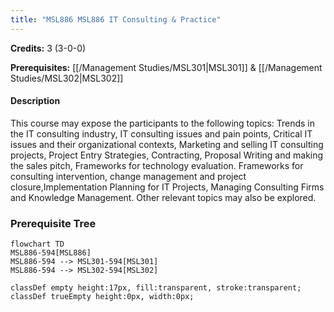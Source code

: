 ```yaml
---
title: "MSL886 MSL886 IT Consulting & Practice"
---
```

**Credits:** 3 (3-0-0)

**Prerequisites:** [[/Management Studies/MSL301|MSL301]] & [[/Management Studies/MSL302|MSL302]]

#### Description
This course may expose the participants to the following topics: Trends in the IT consulting industry, IT consulting issues and pain points, Critical IT issues and their organizational contexts, Marketing and selling IT consulting projects, Project Entry Strategies, Contracting, Proposal Writing and making the sales pitch, Frameworks for technology evaluation. Frameworks for consulting intervention, change management and project closure,Implementation Planning for IT Projects, Managing Consulting Firms and Knowledge Management. Other relevant topics may also be explored.

### Prerequisite Tree

```mermaid
flowchart TD
MSL886-594[MSL886]
MSL886-594 --> MSL301-594[MSL301]
MSL886-594 --> MSL302-594[MSL302]

classDef empty height:17px, fill:transparent, stroke:transparent;
classDef trueEmpty height:0px, width:0px;
```